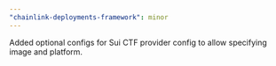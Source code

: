 ```yaml
---
"chainlink-deployments-framework": minor
---
```


Added optional configs for Sui CTF provider config to allow specifying image and platform.
